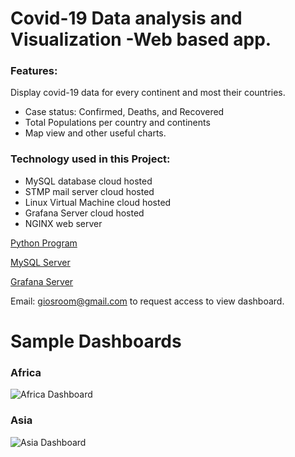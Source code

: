 # Covid-19 Data analysis and Visualization -Web based app.
### Features: 
Display covid-19 data for every continent and most their countries. 
* Case status: Confirmed, Deaths, and Recovered
* Total Populations per country and continents
* Map view and other useful charts.

### Technology used in this Project:
* MySQL database cloud hosted
* STMP mail server cloud hosted
* Linux Virtual Machine cloud hosted
* Grafana Server cloud hosted
* NGINX web server

[Python Program](https://github.com/Moodkiller20/Covid-Case-Tracker./wiki/Python-Program)

[MySQL Server](https://github.com/Moodkiller20/Covid-Case-Tracker./wiki/MySQL-Server)

[Grafana Server](https://github.com/Moodkiller20/Covid-Case-Tracker./wiki/Grafana-Server)

Email: giosroom@gmail.com to request access to view dashboard. 

# Sample Dashboards
### Africa 
![Africa Dashboard](https://user-images.githubusercontent.com/61130107/178886166-98306692-1e75-4da5-9659-67d153e206d9.png)

### Asia 
![Asia Dashboard](https://user-images.githubusercontent.com/61130107/178886569-4cf42a74-c78e-4ced-b407-e9b67360f38b.png)




